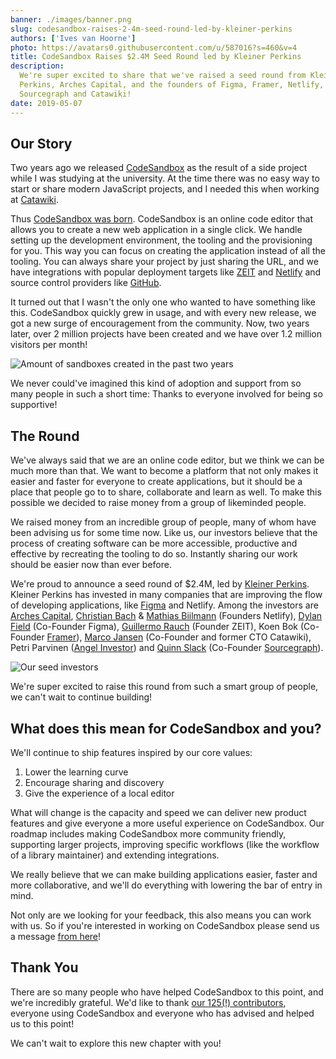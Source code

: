 ```yaml
---
banner: ./images/banner.png
slug: codesandbox-raises-2-4m-seed-round-led-by-kleiner-perkins
authors: ['Ives van Hoorne']
photo: https://avatars0.githubusercontent.com/u/587016?s=460&v=4
title: CodeSandbox Raises $2.4M Seed Round led by Kleiner Perkins
description:
  We're super excited to share that we've raised a seed round from Kleiner
  Perkins, Arches Capital, and the founders of Figma, Framer, Netlify, ZEIT,
  Sourcegraph and Catawiki!
date: 2019-05-07
---
```


## Our Story

Two years ago we released [CodeSandbox](https://codesandbox.io) as the result of
a side project while I was studying at the university. At the time there was no
easy way to start or share modern JavaScript projects, and I needed this when
working at [Catawiki](https://catawiki.com).

Thus [CodeSandbox was born](/post/codesandbox-an-online-react-editor).
CodeSandbox is an online code editor that allows you to create a new web
application in a single click. We handle setting up the development environment,
the tooling and the provisioning for you. This way you can focus on creating the
application instead of all the tooling. You can always share your project by
just sharing the URL, and we have integrations with popular deployment targets
like [ZEIT](https://zeit.co) and [Netlify](https://netlify.com) and source
control providers like [GitHub](https://github.com).

It turned out that I wasn't the only one who wanted to have something like this.
CodeSandbox quickly grew in usage, and with every new release, we got a new
surge of encouragement from the community. Now, two years later, over 2 million
projects have been created and we have over 1.2 million visitors per month!

![Amount of sandboxes created in the past two years](./images/sandboxes-created.png)

We never could've imagined this kind of adoption and support from so many people
in such a short time: Thanks to everyone involved for being so supportive!

## The Round

We've always said that we are an online code editor, but we think we can be much
more than that. We want to become a platform that not only makes it easier and
faster for everyone to create applications, but it should be a place that people
go to to share, collaborate and learn as well. To make this possible we decided
to raise money from a group of likeminded people.

We raised money from an incredible group of people, many of whom have been
advising us for some time now. Like us, our investors believe that the process
of creating software can be more accessible, productive and effective by
recreating the tooling to do so. Instantly sharing our work should be easier now
than ever before.

We're proud to announce a seed round of \$2.4M, led by
[Kleiner Perkins](https://kleinerperkins.com). Kleiner Perkins has invested in
many companies that are improving the flow of developing applications, like
[Figma](https://figma.com) and Netlify. Among the investors are
[Arches Capital](https://arches.capital),
[Christian Bach](https://twitter.com/Chr_Bach) &
[Mathias Biilmann](https://twitter.com/biilmann) (Founders Netlify),
[Dylan Field](https://twitter.com/zoink) (Co-Founder Figma),
[Guillermo Rauch](https://twitter.com/rauchg) (Founder ZEIT), Koen Bok
(Co-Founder [Framer](https://framer.com)),
[Marco Jansen](https://linkedin.com/in/marcojansen) (Co-Founder and former CTO
Catawiki), Petri Parvinen ([Angel Investor](http://arctum.fi)) and
[Quinn Slack](https://twitter.com/sqs) (Co-Founder
[Sourcegraph](https://sourcegraph.com)).

![Our seed investors](./images/seed-investors.png)

We're super excited to raise this round from such a smart group of people, we
can't wait to continue building!

## What does this mean for CodeSandbox and you?

We'll continue to ship features inspired by our core values:

1.  Lower the learning curve
2.  Encourage sharing and discovery
3.  Give the experience of a local editor

What will change is the capacity and speed we can deliver new product features
and give everyone a more useful experience on CodeSandbox. Our roadmap includes
making CodeSandbox more community friendly, supporting larger projects,
improving specific workflows (like the workflow of a library maintainer) and
extending integrations.

We really believe that we can make building applications easier, faster and more
collaborative, and we'll do everything with lowering the bar of entry in mind.

Not only are we looking for your feedback, this also means you can work with us.
So if you're interested in working on CodeSandbox please send us a message
[from here](https://codesandbox.io/jobs)!

## Thank You

There are so many people who have helped CodeSandbox to this point, and we're
incredibly grateful. We'd like to thank
[our 125(!) contributors](https://github.com/codesandbox/codesandbox-client#contributors),
everyone using CodeSandbox and everyone who has advised and helped us to this
point!

We can't wait to explore this new chapter with you!
